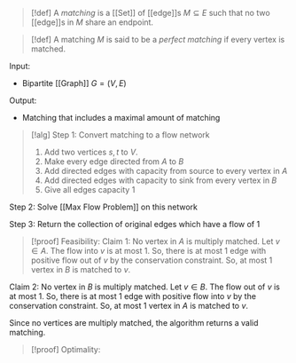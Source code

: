 >[!def]
>A *matching* is a [[Set]] of [[edge]]s $M\subseteq E$ such that no two [[edge]]s in $M$ share an endpoint. 

>[!def]
>A matching $M$ is said to be a *perfect matching* if every vertex is matched.

Input:
- Bipartite [[Graph]] $G=(V,E)$

Output:
- Matching that includes a maximal amount of matching

>[!alg]
Step 1: Convert matching to a flow network
>1. Add two vertices $s,t$ to $V$.
>2. Make every edge directed from $A$ to $B$
>3. Add directed edges with capacity from source to every vertex in $A$
>4. Add directed edges with capacity to sink from every vertex in $B$
>5. Give all edges capacity 1
>
Step 2: Solve [[Max Flow Problem]] on this network
>
Step 3: Return the collection of original edges which have a flow of 1

>[!proof] Feasibility:
Claim 1: No vertex in $A$ is multiply matched.
Let $v\in A$. The flow into $v$ is at most 1. So, there is at most 1 edge with positive flow out of $v$ by the conservation constraint. So, at most 1 vertex in $B$ is matched to $v$. 
>
Claim 2: No vertex in $B$ is multiply matched.
Let $v\in B$. The flow out of $v$ is at most 1. So, there is at most 1 edge with positive flow into $v$ by the conservation constraint. So, at most 1 vertex in $A$ is matched to $v$.
>
Since no vertices are multiply matched, the algorithm returns a valid matching.

>[!proof] Optimality:

